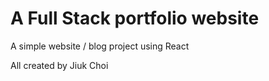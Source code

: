 # A Full Stack portfolio website

A simple website / blog project using React

All created by Jiuk Choi
